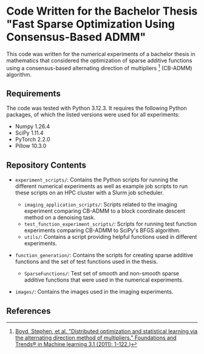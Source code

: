 # Code Written for the Bachelor Thesis "Fast Sparse Optimization Using Consensus-Based ADMM"

This code was written for the numerical experiments of a bachelor thesis in mathematics that considered the optimization of sparse additive functions using a consensus-based alternating direction of multipliers [^1] (CB-ADMM) algorithm. 

## Requirements
The code was tested with Python 3.12.3. It requires the following Python packages, of which the listed versions were used for all experiments:
- Numpy 1.26.4
- SciPy 1.11.4
- PyTorch 2.2.0
- Pillow 10.3.0

## Repository Contents
- `experiment_scripts/`: Contains the Python scripts for running the different numerical experiments as well as example job scripts to run these scripts on an HPC cluster with a Slurm job scheduler.
  - `imaging_application_scripts/`: Scripts related to the imaging experiment comparing CB-ADMM to a block coordinate descent method on a denoising task.
  - `test_function_experiment_scripts/`: Scripts for running test function experiments comparing CB-ADMM to SciPy's BFGS algorithm.
  - `utils/`: Contains a script providing helpful functions used in different experiments.

- `function_generation/`: Contains the scripts for creating sparse additive functions and the set of test functions used in the thesis.
  - `SparseFunctions/`: Test set of smooth and non-smooth sparse additive functions that were used in the numerical experiments.

- `images/`: Contains the images used in the imaging experiments.

## References
[^1]: [Boyd, Stephen, et al. "Distributed optimization and statistical learning via the alternating direction method of multipliers." Foundations and Trends® in Machine learning 3.1 (2011): 1-122.](https://stanford.edu/~boyd/papers/pdf/admm_distr_stats.pdf))

